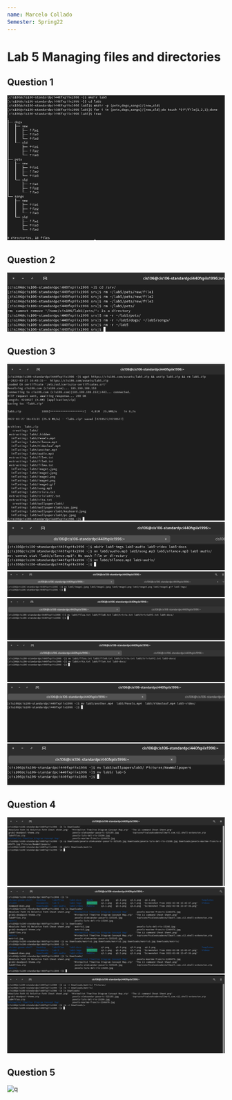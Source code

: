 ```yaml
---
name: Marcelo Collado
Semester: Spring22
---
```


# Lab 5 Managing files and directories

## Question 1
![question1](q1.png)<br>

## Question 2
![q2](q2.1.png)<br>

## Question 3
![q3](q3.1.png)<br>
![q3](q3.2.png)<br>
![q3](q3.3.png)<br>
![q3](q3.4.png)<br>
![q3](q3.5.png)<br>
![q3](q3.6.png)<br>
![q3](q3.7.png)<br>

## Question 4
![q4](q4.1.png)<br>
![q4](q4.2.png)<br>
![q4](q4.3.png)<br>

## Question 5
![q]()<br>